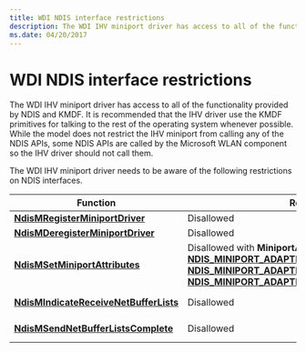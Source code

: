 ```yaml
---
title: WDI NDIS interface restrictions
description: The WDI IHV miniport driver has access to all of the functionality provided by NDIS and KMDF.
ms.date: 04/20/2017
---
```


# WDI NDIS interface restrictions


The WDI IHV miniport driver has access to all of the functionality provided by NDIS and KMDF. It is recommended that the IHV driver use the KMDF primitives for talking to the rest of the operating system whenever possible. While the model does not restrict the IHV miniport from calling any of the NDIS APIs, some NDIS APIs are called by the Microsoft WLAN component so the IHV driver should not call them.

The WDI IHV miniport driver needs to be aware of the following restrictions on NDIS interfaces.

Function | Restrictions | Alternative 
---|---|--- 
[**NdisMRegisterMiniportDriver**](/windows-hardware/drivers/ddi/ndis/nf-ndis-ndismregisterminiportdriver) | Disallowed |  [**NdisMRegisterWdiMiniportDriver**](/windows-hardware/drivers/ddi/dot11wdi/nf-dot11wdi-ndismregisterwdiminiportdriver) 
[**NdisMDeregisterMiniportDriver**](/windows-hardware/drivers/ddi/ndis/nf-ndis-ndismderegisterminiportdriver) | Disallowed |  [**NdisMDeregisterWdiMiniportDriver**](/windows-hardware/drivers/ddi/dot11wdi/nf-dot11wdi-ndismderegisterwdiminiportdriver) 
[**NdisMSetMiniportAttributes**](/windows-hardware/drivers/ddi/ndis/nf-ndis-ndismsetminiportattributes) | Disallowed with **MiniportAttributes** types:<br />[**NDIS\_MINIPORT\_ADAPTER\_REGISTRATION\_ATTRIBUTES**](/windows-hardware/drivers/ddi/ndis/ns-ndis-_ndis_miniport_adapter_registration_attributes)<br />[**NDIS\_MINIPORT\_ADAPTER\_GENERAL\_ATTRIBUTES**](/windows-hardware/drivers/ddi/ndis/ns-ndis-_ndis_miniport_adapter_general_attributes)<br />[**NDIS\_MINIPORT\_ADAPTER\_NATIVE\_802\_11\_ATTRIBUTES**](/previous-versions/windows/hardware/wireless/ff565926(v=vs.85)) | None. These are queried using WDI commands. 
[**NdisMIndicateReceiveNetBufferLists**](/windows-hardware/drivers/ddi/ndis/nf-ndis-ndismindicatereceivenetbufferlists) | Disallowed | The WDI data path receive handler to indicate received packets. 
[**NdisMSendNetBufferListsComplete**](/windows-hardware/drivers/ddi/ndis/nf-ndis-ndismsendnetbufferlistscomplete) | Disallowed | The WDI data path send handler to complete sent packets.

